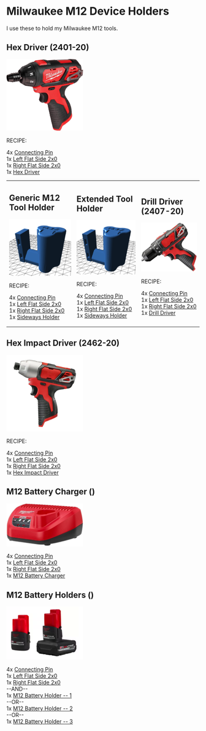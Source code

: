 # Milwaukee M12 Device Holders

I use these to hold my Milwaukee M12 tools.

<table>
<tr>
<td>

## Generic M12 Tool Holder
<img src="M12HolderStraight.png" alt="drawing" width="200"/>

RECIPE:

4x [Connecting Pin](https://github.com/aderusha/DDD-Printable-Wall-Control-System/blob/main/Accessories/4x10x8mm%20Pin.stl)<br>
1x [Left Flat Side 2x0](https://github.com/aderusha/DDD-Printable-Wall-Control-System/blob/main/Sidepieces/Flats/2x0%20Flat%20Left.stl)<br>
1x [Right Flat Side 2x0](https://github.com/aderusha/DDD-Printable-Wall-Control-System/blob/main/Sidepieces/Flats/2x0%20Flat%20Right.stl)<br>
1x [Sideways Holder](https://github.com/aderusha/DDD-Printable-Wall-Control-System/blob/main/Centerpieces/Tool_hooks/2x1_Milwaukee_M12_tool_holder_straight.stl)

</td>
<td>

## Extended Tool Holder
<img src="M12HolderStraight.png" alt="drawing" width="200"/>

RECIPE:

4x [Connecting Pin](https://github.com/aderusha/DDD-Printable-Wall-Control-System/blob/main/Accessories/4x10x8mm%20Pin.stl)<br>
1x [Left Flat Side 2x0](https://github.com/aderusha/DDD-Printable-Wall-Control-System/blob/main/Sidepieces/Flats/2x0%20Flat%20Left.stl)<br>
1x [Right Flat Side 2x0](https://github.com/aderusha/DDD-Printable-Wall-Control-System/blob/main/Sidepieces/Flats/2x0%20Flat%20Right.stl)<br>
1x [Sideways Holder](https://github.com/aderusha/DDD-Printable-Wall-Control-System/blob/main/Centerpieces/Tool_hooks/2x1_Milwaukee_M12_tool_holder_straight.stl)
</td>
<td>

## Drill Driver (2407-20)
<img src="DrillDriver.jpg" alt="drawing" width="200"/>

RECIPE: 

4x [Connecting Pin](https://github.com/aderusha/DDD-Printable-Wall-Control-System/blob/main/Accessories/4x10x8mm%20Pin.stl)<br>
1x [Left Flat Side 2x0](https://github.com/aderusha/DDD-Printable-Wall-Control-System/blob/main/Sidepieces/Flats/2x0%20Flat%20Left.stl)<br>
1x [Right Flat Side 2x0](https://github.com/aderusha/DDD-Printable-Wall-Control-System/blob/main/Sidepieces/Flats/2x0%20Flat%20Right.stl)<br>
1x [Drill Driver](Drill&#32;Driver.stl)

</td>

## Hex Driver (2401-20)
<img src="HexDriver.jpg" alt="drawing" width="200"/>

RECIPE: 

4x [Connecting Pin](https://github.com/aderusha/DDD-Printable-Wall-Control-System/blob/main/Accessories/4x10x8mm%20Pin.stl)<br>
1x [Left Flat Side 2x0](https://github.com/aderusha/DDD-Printable-Wall-Control-System/blob/main/Sidepieces/Flats/2x0%20Flat%20Left.stl)<br>
1x [Right Flat Side 2x0](https://github.com/aderusha/DDD-Printable-Wall-Control-System/blob/main/Sidepieces/Flats/2x0%20Flat%20Right.stl)<br>
1x [Hex Driver](Hex&#32;Driver.stl)

</tr>
</table>

## Hex Impact Driver (2462-20)
<img src="HexImpactDriver.jpeg" alt="drawing" width="200"/>

RECIPE: 

4x [Connecting Pin](https://github.com/aderusha/DDD-Printable-Wall-Control-System/blob/main/Accessories/4x10x8mm%20Pin.stl)<br>
1x [Left Flat Side 2x0](https://github.com/aderusha/DDD-Printable-Wall-Control-System/blob/main/Sidepieces/Flats/2x0%20Flat%20Left.stl)<br>
1x [Right Flat Side 2x0](https://github.com/aderusha/DDD-Printable-Wall-Control-System/blob/main/Sidepieces/Flats/2x0%20Flat%20Right.stl)<br>
1x [Hex Impact Driver](Hex&#32;Impact.stl)

## M12 Battery Charger ()
<img src="M12&#32;Charger.jpg" alt="drawing" width="200"/>

4x [Connecting Pin](https://github.com/aderusha/DDD-Printable-Wall-Control-System/blob/main/Accessories/4x10x8mm%20Pin.stl)<br>
1x [Left Flat Side 2x0](https://github.com/aderusha/DDD-Printable-Wall-Control-System/blob/main/Sidepieces/Flats/2x0%20Flat%20Left.stl)<br>
1x [Right Flat Side 2x0](https://github.com/aderusha/DDD-Printable-Wall-Control-System/blob/main/Sidepieces/Flats/2x0%20Flat%20Right.stl)<br>
1x [M12 Battery Charger](https://github.com/aderusha/DDD-Printable-Wall-Control-System/blob/main/Centerpieces/Tool_hooks/4x3%20Milwaukee%20M12%20Charger.stl)

## M12 Battery Holders ()
<img src="M12Batteries.png" alt="drawing" width="200"/>

4x [Connecting Pin](https://github.com/aderusha/DDD-Printable-Wall-Control-System/blob/main/Accessories/4x10x8mm%20Pin.stl)<br>
1x [Left Flat Side 2x0](https://github.com/aderusha/DDD-Printable-Wall-Control-System/blob/main/Sidepieces/Flats/2x0%20Flat%20Left.stl)<br>
1x [Right Flat Side 2x0](https://github.com/aderusha/DDD-Printable-Wall-Control-System/blob/main/Sidepieces/Flats/2x0%20Flat%20Right.stl)<br>
     --AND--<br>
1x [M12 Battery Holder -- 1](https://github.com/aderusha/DDD-Printable-Wall-Control-System/blob/main/Centerpieces/Tool_hooks/2x2_milwaukee_M12_battery_x1.stl)<br>
     --OR--<br>
1x [M12 Battery Holder -- 2](https://github.com/aderusha/DDD-Printable-Wall-Control-System/blob/main/Centerpieces/Tool_hooks/2x5_milwaukee_M12_battery_x2.stl)<br>
     --OR--<br>
1x [M12 Battery Holder -- 3](https://github.com/aderusha/DDD-Printable-Wall-Control-System/blob/main/Centerpieces/Tool_hooks/2x8_milwaukee_M12_battery_x3.stl)<br>


